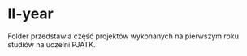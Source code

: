 # II-year
Folder przedstawia część projektów wykonanych na pierwszym roku studiów na uczelni PJATK.
